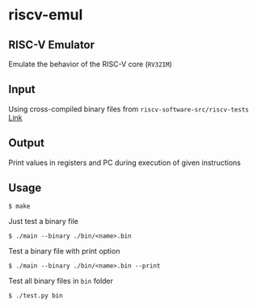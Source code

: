 # riscv-emul

## RISC-V Emulator
Emulate the behavior of the RISC-V core (`RV32IM`)

## Input
Using cross-compiled binary files from `riscv-software-src/riscv-tests` [Link](https://github.com/riscv-software-src/riscv-tests)

## Output
Print values in registers and PC during execution of given instructions

## Usage
```
$ make
```

Just test a binary file
```
$ ./main --binary ./bin/<name>.bin
```

Test a binary file with print option
```
$ ./main --binary ./bin/<name>.bin --print
```

Test all binary files in `bin` folder
```
$ ./test.py bin
```

